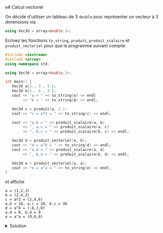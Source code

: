 e# Calcul vectoriel

On décide d'utiliser un tableau de 3 `double` pour représenter un vecteur à 3 dimensions via

~~~cpp
using Vec3d = array<double,3>;
~~~

Ecrivez les fonctions `to_string`, `produit`, `produit_scalaire` et `produit_vectoriel` pour que le programme suivant compile 

~~~cpp
#include <iostream>
#include <array>
using namespace std;

using Vec3d = array<double,3>;

int main() {
   Vec3d a{1., 2., 3.};
   Vec3d b{2., 4., 3.};
   cout << "a = " << to_string(a) << endl
        << "b = " << to_string(b) << endl;

   Vec3d c = produit(a, 2.);
   cout << "c = a*2 = " << to_string(c) << endl;

   cout << "a.b = " << produit_scalaire(a, b)
        << ", a.c = " << produit_scalaire(a, c)
        << ", b.c = " << produit_scalaire(b, c) << endl;

   Vec3d d = produit_vectoriel(a, b);
   cout << "d = a^b = " << to_string(d) << endl;
   cout << "a.d = " << produit_scalaire(a, d)
        << ", b.d = " << produit_scalaire(b, d) << endl;

   Vec3d e = produit_vectoriel(a, a);
   cout << "e = a^a = " << to_string(e) << endl;
}
~~~

et affiche 

~~~
a = (1,2,3)
b = (2,4,3)
c = a*2 = (2,4,6)
a.b = 19, a.c = 28, b.c = 38
d = a^b = (-6,3,0)
a.d = 0, b.d = 0
e = a^a = (0,0,0)
~~~


<details>
<summary>Solution</summary>

~~~cpp
string to_string(Vec3d const& v) {
   return(stringstream() << '(' << v[0] << ',' << v[1] << ',' << v[2] << ')').str();
}

Vec3d produit(Vec3d const& v, double d) {
   Vec3d r(v);         // copie de v
   for(double& e : r)
      e *= d;          // multiplication de tous les éléments par d
   return r;
}

double produit_scalaire(Vec3d const& a, Vec3d const& b) {
   double r{};
   for(size_t i = 0; i < a.size(); ++i)
      r += a[i] * b[i];
   return r;
}

Vec3d produit_vectoriel(Vec3d const& a, Vec3d const& b) {
   return {a[1]*b[2] - a[2]*b[1],
           a[2]*b[0] - a[0]*b[2],
           a[0]*b[1] - a[1]*b[0]
   };
}
~~~
</details>
